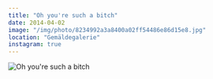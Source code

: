 ```yaml
---
title: "Oh you're such a bitch"
date: 2014-04-02
image: "/img/photo/8234992a3a8400a02ff54486e86d15e8.jpg"
location: "Gemäldegalerie"
instagram: true
---
```


![Oh you're such a bitch](/img/photo/8234992a3a8400a02ff54486e86d15e8.jpg)
